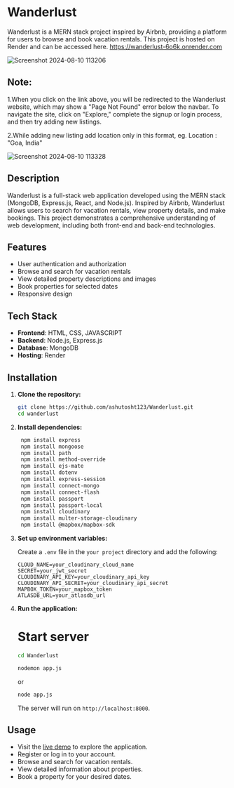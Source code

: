 # Wanderlust
Wanderlust is a MERN stack project inspired by Airbnb, providing a platform for users to browse and book vacation rentals. This project is hosted on Render and can be accessed here. https://wanderlust-6o6k.onrender.com

![Screenshot 2024-08-10 113206](https://github.com/user-attachments/assets/a15b5fd0-6307-42bf-b5f1-4785397304b6)

## Note: 
1.When you click on the link above, you will be redirected to the Wanderlust website, which may show a "Page Not Found" error below the navbar. To navigate the site, click on "Explore," complete the signup or login process, and then try adding new listings.

2.While adding new listing add location only in this format, eg. Location : "Goa, India"

![Screenshot 2024-08-10 113328](https://github.com/user-attachments/assets/9b17bf8f-ca00-4ace-ba31-85027bb0ef33)
## Description
Wanderlust is a full-stack web application developed using the MERN stack (MongoDB, Express.js, React, and Node.js). Inspired by Airbnb, Wanderlust allows users to search for vacation rentals, view property details, and make bookings. This project demonstrates a comprehensive understanding of web development, including both front-end and back-end technologies.
## Features

- User authentication and authorization  
- Browse and search for vacation rentals  
- View detailed property descriptions and images  
- Book properties for selected dates  
- Responsive design

## Tech Stack

- **Frontend**: HTML, CSS, JAVASCRIPT 
- **Backend**: Node.js, Express.js  
- **Database**: MongoDB  
- **Hosting**: Render


## Installation

1. **Clone the repository:**

    ```bash
    git clone https://github.com/ashutosht123/Wanderlust.git
    cd wanderlust
    ```

2. **Install dependencies:**

    ```bash
     npm install express
     npm install mongoose
     npm install path
     npm install method-override
     npm install ejs-mate
     npm install dotenv
     npm install express-session
     npm install connect-mongo
     npm install connect-flash
     npm install passport
     npm install passport-local
     npm install cloudinary
     npm install multer-storage-cloudinary
     npm install @mapbox/mapbox-sdk
    ```

3. **Set up environment variables:**

    Create a `.env` file in the `your project` directory and add the following:

    ```env
    CLOUD_NAME=your_cloudinary_cloud_name
    SECRET=your_jwt_secret
    CLOUDINARY_API_KEY=your_cloudinary_api_key
    CLOUDINARY_API_SECRET=your_cloudinary_api_secret
    MAPBOX_TOKEN=your_mapbox_token
    ATLASDB_URL=your_atlasdb_url
    ```


4. **Run the application:**

    # Start server
     ```bash
    cd Wanderlust
     ```
     ```bash
    nodemon app.js
     ```
    or
     ```bash
    node app.js
     ```
    
    The server will run on `http://localhost:8000`.

## Usage

- Visit the [live demo](https://wanderlust-hjuu.onrender.com) to explore the application.  
- Register or log in to your account.  
- Browse and search for vacation rentals.  
- View detailed information about properties.  
- Book a property for your desired dates.
